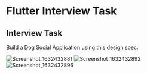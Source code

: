 # Flutter Interview Task

## Interview Task

Build a Dog Social Application using this [design spec](https://www.figma.com/file/bSQMB5hImn2F44fmsr9559/Flutter-Interview-Task?node-id=0%3A1).

![Screenshot_1632432881](https://user-images.githubusercontent.com/77057934/135657098-4513183a-a1ba-4d77-aa06-68ce5460f6b2.png)
![Screenshot_1632432892](https://user-images.githubusercontent.com/77057934/135657104-7a64703e-d847-4544-9cbd-b179ceb58691.png)
![Screenshot_1632432896](https://user-images.githubusercontent.com/77057934/135657106-243f7ae7-88e6-450c-b1ea-727811224c84.png)
